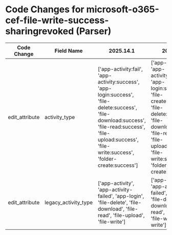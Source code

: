 # Code Changes for microsoft-o365-cef-file-write-success-sharingrevoked (Parser)

| Code Change | Field Name | 2025.14.1 | 2025.15.1 |
|-------------|------------|-----------|------------|
| edit_attribute | activity_type | ['app-activity:fail', 'app-activity:success', 'app-login:success', 'file-delete:success', 'file-download:success', 'file-read:success', 'file-upload:success', 'file-write:success', 'folder-create:success'] | ['app-activity:fail', 'app-activity:success', 'app-login:success', 'file-create:success', 'file-delete:success', 'file-download:success', 'file-read:success', 'file-upload:success', 'file-write:success', 'folder-create:success'] |
| edit_attribute | legacy_activity_type | ['app-activity', 'app-activity-failed', 'app-login', 'file-delete', 'file-download', 'file-read', 'file-upload', 'file-write'] | ['app-activity', 'app-activity-failed', 'app-login', 'file-delete', 'file-download', 'file-read', 'file-upload', 'file-write', 'usb-write'] |